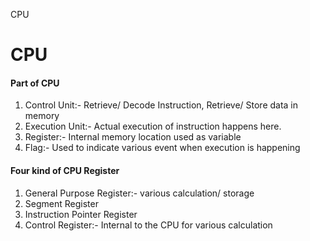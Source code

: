 CPU

# CPU

#### Part of CPU  

1. Control Unit:- Retrieve/ Decode Instruction, Retrieve/ Store data in memory 
2. Execution Unit:- Actual execution of instruction happens here. 
3. Register:- Internal memory location used as variable 
4. Flag:- Used to indicate various event when execution is happening 

####  Four kind of CPU Register  

1. General Purpose Register:- various calculation/ storage 
2. Segment Register 
3. Instruction Pointer Register 
4. Control Register:- Internal to the CPU for various calculation 

 